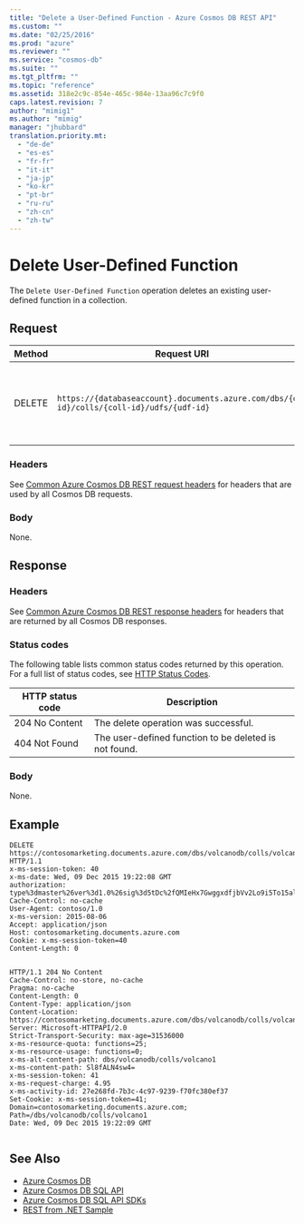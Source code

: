 ```yaml
---
title: "Delete a User-Defined Function - Azure Cosmos DB REST API"
ms.custom: ""
ms.date: "02/25/2016"
ms.prod: "azure"
ms.reviewer: ""
ms.service: "cosmos-db"
ms.suite: ""
ms.tgt_pltfrm: ""
ms.topic: "reference"
ms.assetid: 318e2c9c-854e-465c-984e-13aa96c7c9f0
caps.latest.revision: 7
author: "mimig1"
ms.author: "mimig"
manager: "jhubbard"
translation.priority.mt: 
  - "de-de"
  - "es-es"
  - "fr-fr"
  - "it-it"
  - "ja-jp"
  - "ko-kr"
  - "pt-br"
  - "ru-ru"
  - "zh-cn"
  - "zh-tw"
---
```

# Delete User-Defined Function
The `Delete User-Defined Function` operation deletes an existing user-defined function in a collection. 
  
## Request  
  
|Method|Request URI|Description|  
|------------|-----------------|-----------------|  
|DELETE|`https://{databaseaccount}.documents.azure.com/dbs/{db-id}/colls/{coll-id}/udfs/{udf-id}`|The {databaseaccount} is the name of the Azure Cosmos DB account created under your subscription.|  
  
### Headers  
See [Common Azure Cosmos DB REST request headers](common-cosmosdb-rest-request-headers.md) for headers that are used by all Cosmos DB requests.  
  
### Body  
None.  
  
## Response  
  
### Headers  
See [Common Azure Cosmos DB REST response headers](common-cosmosdb-rest-response-headers.md) for headers that are returned by all Cosmos DB responses.  
  
### Status codes  
The following table lists common status codes returned by this operation. For a full list of status codes, see [HTTP Status Codes](https://msdn.microsoft.com/library/azure/dn783364.aspx).  
  
|HTTP status code|Description|  
|----------------------|-----------------|  
|204 No Content|The delete operation was successful.|  
|404 Not Found|The user-defined function to be deleted is not found.|  
  
### Body  
None.  
  
## Example  
  
```  
DELETE https://contosomarketing.documents.azure.com/dbs/volcanodb/colls/volcano1/udfs/simpleTaxUDF HTTP/1.1  
x-ms-session-token: 40  
x-ms-date: Wed, 09 Dec 2015 19:22:08 GMT  
authorization: type%3dmaster%26ver%3d1.0%26sig%3d5tDc%2fQMIeHx7GwggxdfjbVv2Lo9i5To15al97tikccI%3d  
Cache-Control: no-cache  
User-Agent: contoso/1.0  
x-ms-version: 2015-08-06  
Accept: application/json  
Host: contosomarketing.documents.azure.com  
Cookie: x-ms-session-token=40  
Content-Length: 0  
  
```  
  
```  
HTTP/1.1 204 No Content  
Cache-Control: no-store, no-cache  
Pragma: no-cache  
Content-Length: 0  
Content-Type: application/json  
Content-Location: https://contosomarketing.documents.azure.com/dbs/volcanodb/colls/volcano1/udfs/simpleTaxUDF  
Server: Microsoft-HTTPAPI/2.0  
Strict-Transport-Security: max-age=31536000  
x-ms-resource-quota: functions=25;  
x-ms-resource-usage: functions=0;  
x-ms-alt-content-path: dbs/volcanodb/colls/volcano1  
x-ms-content-path: Sl8fALN4sw4=  
x-ms-session-token: 41  
x-ms-request-charge: 4.95  
x-ms-activity-id: 27e268fd-7b3c-4c97-9239-f70fc380ef37  
Set-Cookie: x-ms-session-token=41; Domain=contosomarketing.documents.azure.com; Path=/dbs/volcanodb/colls/volcano1  
Date: Wed, 09 Dec 2015 19:22:09 GMT  
  
```  
  
## See Also  
* [Azure Cosmos DB](https://docs.microsoft.com/azure/cosmos-db/introduction) 
* [Azure Cosmos DB SQL API](https://docs.microsoft.com/azure/cosmos-db/sql-api-introduction)   
* [Azure Cosmos DB SQL API SDKs](https://docs.microsoft.com/en-us/azure/cosmos-db/sql-api-sdk-dotnet)    
* [REST from .NET Sample](https://github.com/Azure/azure-documentdb-dotnet/tree/master/samples/rest-from-.net)  
  
  

